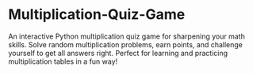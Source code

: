 # Multiplication-Quiz-Game
An interactive Python multiplication quiz game for sharpening your math skills. Solve random multiplication problems, earn points, and challenge yourself to get all answers right. Perfect for learning and practicing multiplication tables in a fun way!
